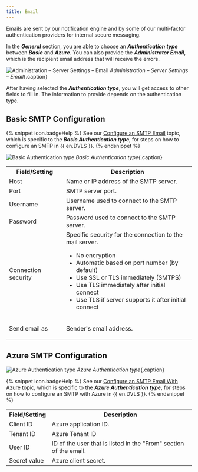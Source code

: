 ```yaml
---
title: Email
---
```

Emails are sent by our notification engine and by some of our multi-factor authentication providers for internal secure messaging. 

In the ***General*** section, you are able to choose an ***Authentication type*** between ***Basic*** and ***Azure***. You can also provide the ***Administrator Email***, which is the recipient email address that will receive the errors.

![Administration – Server Settings – Email](/img/en/server/ServerOp8169.png)
*Administration – Server Settings – Email*{.caption}

After having selected the ***Authentication type***, you will get access to other fields to fill in. The information to provide depends on the authentication type.

## Basic SMTP Configuration

{% snippet icon.badgeHelp %}
See our [Configure an SMTP Email](/kb/devolutions-server/how-to-articles/configure-smtp-server/configure-smtp-email) topic, which is specific to the ***Basic Authentication type***, for steps on how to configure an SMTP in {{ en.DVLS }}.
{% endsnippet %}  

![Basic Authentication type](/img/en/server/ServerOp2059.png)
*Basic Authentication type*{.caption}  

<table>
	<tr>
		<th>
Field/Setting 
		</th>
		<th>
Description 
		</th>
	</tr>
	<tr>
		<td>
Host 
		</td>
		<td>
Name or IP address of the SMTP server. 
		</td>
	</tr>
	<tr>
		<td>
Port 
		</td>
		<td>
SMTP server port. 
		</td>
	</tr>
	<tr>
		<td>
Username 
		</td>
		<td>
Username used to connect to the SMTP server. 
		</td>
	</tr>
	<tr>
		<td>
Password 
		</td>
		<td>
Password used to connect to the SMTP server. 
		</td>
	</tr>
	<tr>
		<td>
Connection security 
		</td>
		<td>
Specific security for the connection to the mail server.  

* No encryption 
* Automatic based on port number (by default)
* Use SSL or TLS immediately (SMTPS) 
* Use TLS immediately after initial connect 
* Use TLS if server supports it after initial connect 
		</td>
	</tr>
	<tr>
		<td>
Send email as 
		</td>
		<td>
Sender's email address. 
		</td>
	</tr>
</table>

## Azure SMTP Configuration

![Azure Authentication type](/img/en/server/ServerOp2060.png)
*Azure Authentication type*{.caption}  

{% snippet icon.badgeHelp %}
See our [Configure an SMTP Email With Azure](/kb/devolutions-server/how-to-articles/configure-smtp-server/configure-smtp-email-azure) topic, which is specific to the ***Azure Authentication type***, for steps on how to configure an SMTP with Azure in {{ en.DVLS }}.
{% endsnippet %}  

<table>
	<tr>
		<th>
Field/Setting 
		</th>
		<th>
Description 
		</th>
	</tr>
	<tr>
		<td>
Client ID 
		</td>
		<td>
 Azure application ID.
		</td>
	</tr>
	<tr>
		<td>
Tenant ID 
		</td>
		<td>
Azure Tenant ID
		</td>
	</tr>
	<tr>
		<td>
User ID 
		</td>
		<td>
ID of the user that is listed in the "From" section of the email.
		</td>
	</tr>
	<tr>
		<td>
Secret value 
		</td>
		<td>
Azure client secret.
		</td>
	</tr>
</table>
